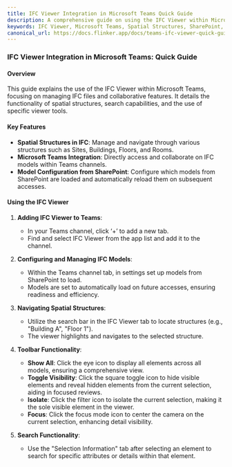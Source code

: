 ```yaml
---
title: IFC Viewer Integration in Microsoft Teams Quick Guide
description: A comprehensive guide on using the IFC Viewer within Microsoft Teams, including managing IFC files and collaborative features.
keywords: IFC Viewer, Microsoft Teams, Spatial Structures, SharePoint, Model Configuration, Collaboration
canonical_url: https://docs.flinker.app/docs/teams-ifc-viewer-quick-guide.html
---
```


### IFC Viewer Integration in Microsoft Teams: Quick Guide

#### Overview
This guide explains the use of the IFC Viewer within Microsoft Teams, focusing on managing IFC files and collaborative features. It details the functionality of spatial structures, search capabilities, and the use of specific viewer tools.

#### Key Features

- **Spatial Structures in IFC**: Manage and navigate through various structures such as Sites, Buildings, Floors, and Rooms.
- **Microsoft Teams Integration**: Directly access and collaborate on IFC models within Teams channels.
- **Model Configuration from SharePoint**: Configure which models from SharePoint are loaded and automatically reload them on subsequent accesses.

#### Using the IFC Viewer

1. **Adding IFC Viewer to Teams**:
   - In your Teams channel, click ‘+’ to add a new tab.
   - Find and select IFC Viewer from the app list and add it to the channel.

2. **Configuring and Managing IFC Models**:
   - Within the Teams channel tab, in settings set up models from SharePoint to load.
   - Models are set to automatically load on future accesses, ensuring readiness and efficiency.

3. **Navigating Spatial Structures**:
   - Utilize the search bar in the IFC Viewer tab to locate structures (e.g., "Building A", "Floor 1").
   - The viewer highlights and navigates to the selected structure.

4. **Toolbar Functionality**:
   - **Show All**: Click the eye icon to display all elements across all models, ensuring a comprehensive view.
   - **Toggle Visibility**: Click the square toggle icon to hide visible elements and reveal hidden elements from the current selection, aiding in focused reviews.
   - **Isolate**: Click the filter icon to isolate the current selection, making it the sole visible element in the viewer.
   - **Focus**: Click the focus mode icon to center the camera on the current selection, enhancing detail visibility.

5. **Search Functionality**:
   - Use the "Selection Information" tab after selecting an element to search for specific attributes or details within that element.
